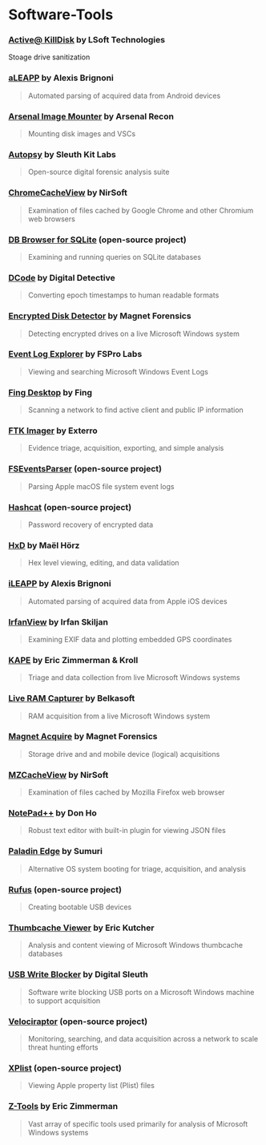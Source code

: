 # Software-Tools

### [Active@ KillDisk](https://www.killdisk.com/killdisk-freeware.htm) by LSoft Technologies
Stoage drive sanitization

### [aLEAPP](https://github.com/abrignoni/aLEAPP/releases/) by Alexis Brignoni
> Automated parsing of acquired data from Android devices

### [Arsenal Image Mounter](https://arsenalrecon.com/downloads) by Arsenal Recon
> Mounting disk images and VSCs

### [Autopsy](www.autopsy.com/download/) by Sleuth Kit Labs
> Open-source digital forensic analysis suite

### [ChromeCacheView](https://www.nirsoft.net/utils/chrome_cache_view.html) by NirSoft
> Examination of files cached by Google Chrome and other Chromium web browsers

### [DB Browser for SQLite](https://sqlitebrowser.org/dl/) (open-source project)
>  Examining and running queries on SQLite databases

### [DCode](https://www.digital-detective.net/dcode/) by Digital Detective
> Converting epoch timestamps to human readable formats

### [Encrypted Disk Detector](https://www.magnetforensics.com/resources/encrypted-disk-detector/) by Magnet Forensics
> Detecting encrypted drives on a live Microsoft Windows system

### [Event Log Explorer](https://eventlogxp.com/) by FSPro Labs
> Viewing and searching Microsoft Windows Event Logs

### [Fing Desktop](https://www.fing.com/fing-desktop/) by Fing
> Scanning a network to find active client and public IP information

### [FTK Imager](www.exterro.com/ftk-product-downloads/) by Exterro
> Evidence triage, acquisition, exporting, and simple analysis

### [FSEventsParser](https://github.com/dlcowen/FSEventsParser) (open-source project)
> Parsing Apple macOS file system event logs

### [Hashcat](https://hashcat.net/hashcat/) (open-source project)
> Password recovery of encrypted data

### [HxD](https://mh-nexus.de/en/hxd/) by Maël Hörz
> Hex level viewing, editing, and data validation

### [iLEAPP](https://github.com/abrignoni/iLEAPP/releases/) by Alexis Brignoni
> Automated parsing of acquired data from Apple iOS devices

### [IrfanView](https://www.irfanview.com/main_download_engl.htm) by Irfan Skiljan
> Examining EXIF data and plotting embedded GPS coordinates

### [KAPE](https://www.kroll.com/en/services/cyber-risk/incident-response-litigation-support/kroll-artifact-parser-extractor-kape) by Eric Zimmerman & Kroll
> Triage and data collection from live Microsoft Windows systems

### [Live RAM Capturer](https://belkasoft.com/trial) by Belkasoft
> RAM acquisition from a live Microsoft Windows system

### [Magnet Acquire](https://www.magnetforensics.com/resources/magnet-acquire/) by Magnet Forensics
> Storage drive and and mobile device (logical) acquisitions

### [MZCacheView](https://www.nirsoft.net/utils/mozilla_cache_viewer.html) by NirSoft
> Examination of files cached by Mozilla Firefox web browser

### [NotePad++](https://notepad-plus-plus.org/downloads/) by Don Ho
> Robust text editor with built-in plugin for viewing JSON files

### [Paladin Edge](https://sumuri.com/product/paladin-edge-64-bit/) by Sumuri
> Alternative OS system booting for triage, acquisition, and analysis

### [Rufus](https://rufus.ie/en/) (open-source project)
> Creating bootable USB devices

### [Thumbcache Viewer](https://thumbcacheviewer.github.io/) by Eric Kutcher
> Analysis and content viewing of Microsoft Windows thumbcache databases

### [USB Write Blocker](https://github.com/digitalsleuth/Registry-Write-Block/archive/refs/heads/master.zip) by Digital Sleuth
> Software write blocking USB ports on a Microsoft Windows machine to support acquisition

### [Velociraptor](https://github.com/Velocidex/velociraptor/releases/) (open-source project)
> Monitoring, searching, and data acquisition across a network to scale threat hunting efforts

### [XPlist](https://github.com/ic005k/Xplist/releases) (open-source project)
> Viewing Apple property list (Plist) files

### [Z-Tools](https://ericzimmerman.github.io/#!index.md) by Eric Zimmerman
> Vast array of specific tools used primarily for analysis of Microsoft Windows systems
